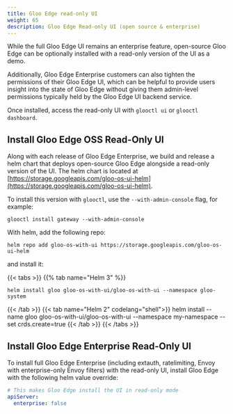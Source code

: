 ```yaml
---
title: Gloo Edge read-only UI
weight: 65
description: Gloo Edge Read-only UI (open source & enterprise)
---
```



While the full Gloo Edge UI remains an enterprise feature, open-source Gloo Edge can be optionally installed with a read-only
version of the UI as a demo.

Additionally, Gloo Edge Enterprise customers can also tighten the permissions of their Gloo Edge UI, which can be helpful to
provide users insight into the state of Gloo Edge without giving them admin-level permissions typically held by the Gloo Edge UI
backend service.

Once installed, access the read-only UI with `glooctl ui` or `glooctl dashboard`.

## Install Gloo Edge OSS Read-Only UI

Along with each release of Gloo Edge Enterprise, we build and release a helm chart that deploys open-source Gloo Edge alongside
a read-only version of the UI. The helm chart is located at [https://storage.googleapis.com/gloo-os-ui-helm](https://storage.googleapis.com/gloo-os-ui-helm).

To install this version with `glooctl`, use the `--with-admin-console` flag, for example:

```shell script
glooctl install gateway --with-admin-console
```

With helm, add the following repo:
```shell script
helm repo add gloo-os-with-ui https://storage.googleapis.com/gloo-os-ui-helm
```

and install it:

{{< tabs >}}
{{% tab name="Helm 3" %}}
```shell script
helm install gloo gloo-os-with-ui/gloo-os-with-ui --namespace gloo-system
```
{{< /tab >}}
{{< tab name="Helm 2" codelang="shell">}}
helm install --name gloo gloo-os-with-ui/gloo-os-with-ui --namespace my-namespace --set crds.create=true
{{< /tab >}}
{{< /tabs >}}


## Install Gloo Edge Enterprise Read-Only UI

To install full Gloo Edge Enterprise (including extauth, ratelimiting, Envoy with enterprise-only Envoy filters) with the
read-only UI, install Gloo Edge with the following helm value override:

```yaml
# This makes Gloo Edge install the UI in read-only mode
apiServer:
  enterprise: false
```